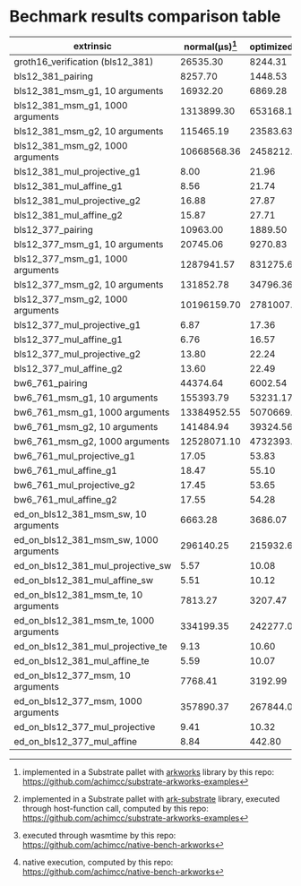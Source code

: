# Bechmark results comparison table

| extrinsic                                   |  normal(µs)[^1]  |optimized(µs)[^2]|   wasm(µs)[^3]  |  native(µs)[^4] |
| ------------------------------------------- |  --------------- | --------------- | --------------- | --------------- |
| groth16_verification (bls12_381)            |    26535.30      |    8244.31      |     45070       |      4040       | 
| bls12_381_pairing                           |    8257.70       |    1448.53      |     14140       |      1350       |
| bls12_381_msm_g1, 10 arguments              |    16932.20      |    6869.28      |     24650       |      600.44     |
| bls12_381_msm_g1, 1000 arguments            |    1313899.30    |    653168.11    |     191000      |      11160      |
| bls12_381_msm_g2, 10 arguments              |    115465.19     |    23583.63     |     185240      |      1660       |
| bls12_381_msm_g2, 1000 arguments            |    10668568.36   |    2458212.20   |     14850000    |      33420      |
| bls12_381_mul_projective_g1                 |    8.00          |    21.96        |     19.85       |      0.45       |
| bls12_381_mul_affine_g1                     |    8.56          |    21.74        |     39.70       |      0.45       |
| bls12_381_mul_projective_g2                 |    16.88         |    27.87        |     37.74       |      1.18       |
| bls12_381_mul_affine_g2                     |    15.87         |    27.71        |     34.40       |      1.19       |
| bls12_377_pairing                           |    10963.00      |    1889.50      |     15160       |      1520       |
| bls12_377_msm_g1, 10 arguments              |    20745.06      |    9270.83      |     28620       |      559.16     | 
| bls12_377_msm_g1, 1000 arguments            |    1287941.57    |    831275.64    |     1920000     |      11160      |
| bls12_377_msm_g2, 10 arguments              |    131852.78     |    34796.36     |     162870      |      2020       |
| bls12_377_msm_g2, 1000 arguments            |    10196159.70   |    2781007.89   |     14570000    |      40410      |
| bls12_377_mul_projective_g1                 |    6.87          |    17.36        |     19.38       |      0.44       |
| bls12_377_mul_affine_g1                     |    6.76          |    16.57        |     24.49       |      0.45       |
| bls12_377_mul_projective_g2                 |    13.80         |    22.24        |     28.26       |      1.42       |
| bls12_377_mul_affine_g2                     |    13.60         |    22.49        |     38.94       |      1.46       |
| bw6_761_pairing                             |    44374.64      |    6002.54      |     55440       |      6940       |
| bw6_761_msm_g1, 10 arguments                |    155393.79     |    53231.17     |     206610      |      3490       |
| bw6_761_msm_g1, 1000 arguments              |    13384952.55   |    5070669.53   |     18010000    |      75270      | 
| bw6_761_msm_g2, 10 arguments                |    141484.94     |    39324.56     |     212280      |      3430       |
| bw6_761_msm_g2, 1000 arguments              |    12528071.10   |    4732393.47   |     18020000    |      75330      |
| bw6_761_mul_projective_g1                   |    17.05         |    53.83        |     34.82       |      1.79       |
| bw6_761_mul_affine_g1                       |    18.47         |    55.10        |     35.64       |      1.77       |
| bw6_761_mul_projective_g2                   |    17.45         |    53.65        |     35.42       |      1.78       |
| bw6_761_mul_affine_g2                       |    17.55         |    54.28        |     34.68       |      1.78       |
| ed_on_bls12_381_msm_sw, 10 arguments        |    6663.28       |    3686.07      |     8610        |      376.61     |
| ed_on_bls12_381_msm_sw, 1000 arguments      |    296140.25     |    215932.66    |     430700      |      6010       |
| ed_on_bls12_381_mul_projective_sw           |    5.57          |    10.08        |     24.89       |      0.36       |
| ed_on_bls12_381_mul_affine_sw               |    5.51          |    10.12        |     36.63       |      0.36       |
| ed_on_bls12_381_msm_te, 10 arguments        |    7813.27       |    3207.47      |     12470       |      560.82     |
| ed_on_bls12_381_msm_te, 1000 arguments      |    334199.35     |    242277.02    |     533490      |      7890       |
| ed_on_bls12_381_mul_projective_te           |    9.13          |    10.60        |     22.37       |      0.83       |  
| ed_on_bls12_381_mul_affine_te               |    5.59          |    10.07        |     17.25       |      0.37       |
| ed_on_bls12_377_msm, 10 arguments           |    7768.41       |    3192.99      |     10060       |      553.69     | 
| ed_on_bls12_377_msm, 1000 arguments         |    357890.37     |    267844.08    |     537810      |      7680       |
| ed_on_bls12_377_mul_projective              |    9.41          |    10.32        |     22.48       |      0.89       |
| ed_on_bls12_377_mul_affine                  |    8.84          |    442.80       |     22.34       |      0.86       |

[^1]: implemented in a Substrate pallet with [arkworks](https://github.com/arkworks-rs/) library by this repo: https://github.com/achimcc/substrate-arkworks-examples
[^2]: implemented in a Substrate pallet with [ark-substrate](https://github.com/paritytech/ark-substrate) library, executed through host-function call, computed by this repo: https://github.com/achimcc/substrate-arkworks-examples
[^3]: executed through wasmtime by this repo: https://github.com/achimcc/native-bench-arkworks
[^4]: native execution, computed by this repo: https://github.com/achimcc/native-bench-arkworks